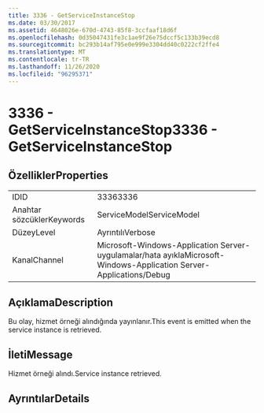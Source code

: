```yaml
---
title: 3336 - GetServiceInstanceStop
ms.date: 03/30/2017
ms.assetid: 4648026e-670d-4743-85f8-3ccfaaf18d6f
ms.openlocfilehash: 0d35047431fe3c1ae9f26e75dccf5c133b39ecd8
ms.sourcegitcommit: bc293b14af795e0e999e3304dd40c0222cf2ffe4
ms.translationtype: MT
ms.contentlocale: tr-TR
ms.lasthandoff: 11/26/2020
ms.locfileid: "96295371"
---
```

# <a name="3336---getserviceinstancestop"></a><span data-ttu-id="31a92-102">3336 - GetServiceInstanceStop</span><span class="sxs-lookup"><span data-stu-id="31a92-102">3336 - GetServiceInstanceStop</span></span>

## <a name="properties"></a><span data-ttu-id="31a92-103">Özellikler</span><span class="sxs-lookup"><span data-stu-id="31a92-103">Properties</span></span>  
  
|||  
|-|-|  
|<span data-ttu-id="31a92-104">ID</span><span class="sxs-lookup"><span data-stu-id="31a92-104">ID</span></span>|<span data-ttu-id="31a92-105">3336</span><span class="sxs-lookup"><span data-stu-id="31a92-105">3336</span></span>|  
|<span data-ttu-id="31a92-106">Anahtar sözcükler</span><span class="sxs-lookup"><span data-stu-id="31a92-106">Keywords</span></span>|<span data-ttu-id="31a92-107">ServiceModel</span><span class="sxs-lookup"><span data-stu-id="31a92-107">ServiceModel</span></span>|  
|<span data-ttu-id="31a92-108">Düzey</span><span class="sxs-lookup"><span data-stu-id="31a92-108">Level</span></span>|<span data-ttu-id="31a92-109">Ayrıntılı</span><span class="sxs-lookup"><span data-stu-id="31a92-109">Verbose</span></span>|  
|<span data-ttu-id="31a92-110">Kanal</span><span class="sxs-lookup"><span data-stu-id="31a92-110">Channel</span></span>|<span data-ttu-id="31a92-111">Microsoft-Windows-Application Server-uygulamalar/hata ayıkla</span><span class="sxs-lookup"><span data-stu-id="31a92-111">Microsoft-Windows-Application Server-Applications/Debug</span></span>|  
  
## <a name="description"></a><span data-ttu-id="31a92-112">Açıklama</span><span class="sxs-lookup"><span data-stu-id="31a92-112">Description</span></span>  

 <span data-ttu-id="31a92-113">Bu olay, hizmet örneği alındığında yayınlanır.</span><span class="sxs-lookup"><span data-stu-id="31a92-113">This event is emitted when the service instance is retrieved.</span></span>  
  
## <a name="message"></a><span data-ttu-id="31a92-114">İleti</span><span class="sxs-lookup"><span data-stu-id="31a92-114">Message</span></span>  

 <span data-ttu-id="31a92-115">Hizmet örneği alındı.</span><span class="sxs-lookup"><span data-stu-id="31a92-115">Service instance retrieved.</span></span>  
  
## <a name="details"></a><span data-ttu-id="31a92-116">Ayrıntılar</span><span class="sxs-lookup"><span data-stu-id="31a92-116">Details</span></span>
